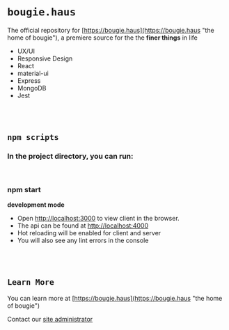 # `bougie.haus`

The official repository for [https://bougie.haus](https://bougie.haus "the home of bougie"), a premiere source for the
the **finer things** in life
- UX/UI
- Responsive Design
- React
- material-ui
- Express
- MongoDB
- Jest


<br><br>
## `npm scripts`
### In the project directory, you can run:
<br>

### npm start
**development mode**
- Open [http://localhost:3000](http://localhost:3000) to view client in the browser.<br>
- The api can be found at [http://localhost:4000](http://localhost:4000)<br>
- Hot reloading will be enabled for client and server<br>
- You will also see any lint errors in the console

<br><br>
## `Learn More`

You can learn more at [https://bougie.haus](https://bougie.haus "the home of bougie")<br>

Contact our [site administrator](mailto://admin@bougie.haus)<br>